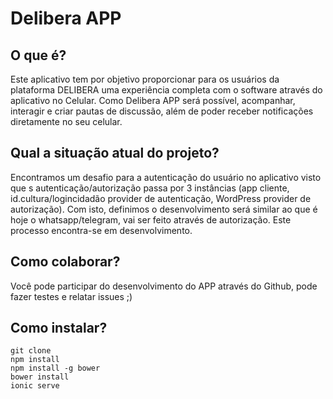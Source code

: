 # Delibera APP

## O que é?

Este aplicativo tem por objetivo proporcionar para os usuários da plataforma DELIBERA uma experiência completa com o software através do aplicativo no Celular. 
Como  Delibera APP será possível, acompanhar, interagir e criar pautas de discussão, além de poder receber notificações diretamente no seu celular. 

## Qual a situação atual do projeto? 

Encontramos um desafio para a autenticação do usuário no aplicativo visto que s autenticação/autorização passa por 3 instâncias (app cliente, id.cultura/logincidadão provider de autenticação, WordPress provider de autorização). Com isto, definimos o desenvolvimento será similar ao que é hoje o whatsapp/telegram, vai ser feito através de autorização.
Este processo encontra-se em desenvolvimento. 

## Como colaborar?

Você pode participar do desenvolvimento do APP através do Github, pode fazer testes e relatar issues ;) 

## Como instalar? 
```
git clone
npm install
npm install -g bower
bower install
ionic serve
```
